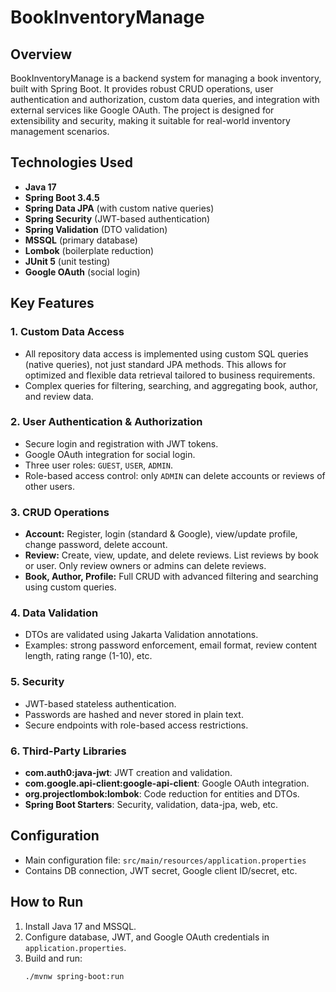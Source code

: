 # BookInventoryManage

## Overview
BookInventoryManage is a backend system for managing a book inventory, built with Spring Boot. It provides robust CRUD operations, user authentication and authorization, custom data queries, and integration with external services like Google OAuth. The project is designed for extensibility and security, making it suitable for real-world inventory management scenarios.

## Technologies Used
- **Java 17**
- **Spring Boot 3.4.5**
- **Spring Data JPA** (with custom native queries)
- **Spring Security** (JWT-based authentication)
- **Spring Validation** (DTO validation)
- **MSSQL** (primary database)
- **Lombok** (boilerplate reduction)
- **JUnit 5** (unit testing)
- **Google OAuth** (social login)

## Key Features
### 1. Custom Data Access
- All repository data access is implemented using custom SQL queries (native queries), not just standard JPA methods. This allows for optimized and flexible data retrieval tailored to business requirements.
- Complex queries for filtering, searching, and aggregating book, author, and review data.

### 2. User Authentication & Authorization
- Secure login and registration with JWT tokens.
- Google OAuth integration for social login.
- Three user roles: `GUEST`, `USER`, `ADMIN`.
- Role-based access control: only `ADMIN` can delete accounts or reviews of other users.

### 3. CRUD Operations
- **Account:** Register, login (standard & Google), view/update profile, change password, delete account.
- **Review:** Create, view, update, and delete reviews. List reviews by book or user. Only review owners or admins can delete reviews.
- **Book, Author, Profile:** Full CRUD with advanced filtering and searching using custom queries.

### 4. Data Validation
- DTOs are validated using Jakarta Validation annotations.
- Examples: strong password enforcement, email format, review content length, rating range (1-10), etc.

### 5. Security
- JWT-based stateless authentication.
- Passwords are hashed and never stored in plain text.
- Secure endpoints with role-based access restrictions.

### 6. Third-Party Libraries
- **com.auth0:java-jwt**: JWT creation and validation.
- **com.google.api-client:google-api-client**: Google OAuth integration.
- **org.projectlombok:lombok**: Code reduction for entities and DTOs.
- **Spring Boot Starters**: Security, validation, data-jpa, web, etc.

## Configuration
- Main configuration file: `src/main/resources/application.properties`
- Contains DB connection, JWT secret, Google client ID/secret, etc.

## How to Run
1. Install Java 17 and MSSQL.
2. Configure database, JWT, and Google OAuth credentials in `application.properties`.
3. Build and run:
   ```bash
   ./mvnw spring-boot:run
   ```